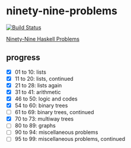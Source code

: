 # ninety-nine-problems

[![Build Status][build-badge]][build-status]
<!-- [![Code Climate][codeclimate-badge]][codeclimate-status] -->

[Ninety-Nine Haskell Problems](https://wiki.haskell.org/H-99:_Ninety-Nine_Haskell_Problems)

## progress

- [x] 01 to 10: lists
- [x] 11 to 20: lists, continued
- [x] 21 to 28: lists again
- [x] 31 to 41: arithmetic
- [x] 46 to 50: logic and codes
- [x] 54 to 60: binary trees
- [ ] 61 to 69: binary trees, continued
- [x] 70 to 73: multiway trees
- [ ] 80 to 89: graphs
- [ ] 90 to 94: miscellaneous problems
- [ ] 95 to 99: miscellaneous problems, continued

[build-badge]: https://img.shields.io/travis/airt/ninety-nine-problems.svg
[build-status]: https://travis-ci.org/airt/ninety-nine-problems
[codeclimate-badge]: https://img.shields.io/codeclimate/maintainability/airt/ninety-nine-problems.svg
[codeclimate-status]: https://codeclimate.com/github/airt/ninety-nine-problems
